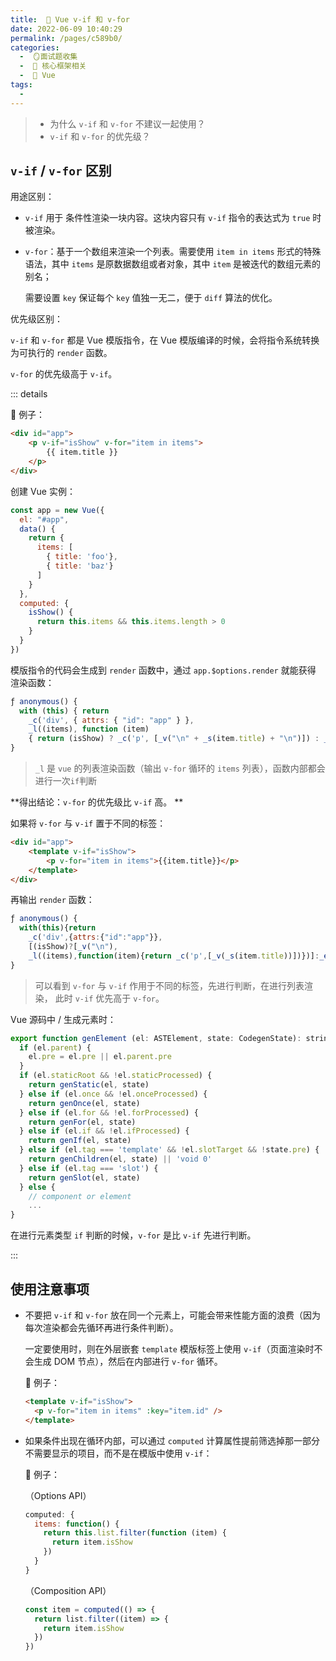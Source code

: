 ```yaml
---
title:  🍏 Vue v-if 和 v-for
date: 2022-06-09 10:40:29
permalink: /pages/c589b0/
categories:
  -  🪞面试题收集
  -  🌠 核心框架相关
  -  🍎 Vue
tags:
  - 
---
```

> + 为什么 `v-if` 和 `v-for` 不建议一起使用？
> + `v-if` 和 `v-for` 的优先级？



## `v-if` / `v-for` 区别

用途区别：

+ `v-if` 用于 条件性渲染一块内容。这块内容只有 `v-if` 指令的表达式为 `true` 时被渲染。

+ `v-for`：基于一个数组来渲染一个列表。需要使用 `item in items`  形式的特殊语法，其中 `items` 是原数据数组或者对象，其中 `item` 是被迭代的数组元素的别名；

  需要设置 `key` 保证每个 `key` 值独一无二，便于 `diff` 算法的优化。



优先级区别：

`v-if` 和 `v-for` 都是 Vue 模版指令，在 Vue 模版编译的时候，会将指令系统转换为可执行的 `render` 函数。

`v-for` 的优先级高于 `v-if`。

::: details

🌰 例子：

```html
<div id="app">
    <p v-if="isShow" v-for="item in items">
        {{ item.title }}
    </p>
</div>
```

创建 Vue 实例：

```js
const app = new Vue({
  el: "#app",
  data() {
    return {
      items: [
        { title: 'foo'},
        { title: 'baz'}
      ]
    }
  },
  computed: {
    isShow() {
      return this.items && this.items.length > 0
    }
  }
})
```

模版指令的代码会生成到 `render` 函数中，通过 `app.$options.render` 就能获得 渲染函数：

```js
ƒ anonymous() {
  with (this) { return 
    _c('div', { attrs: { "id": "app" } }, 
    _l((items), function (item) 
    { return (isShow) ? _c('p', [_v("\n" + _s(item.title) + "\n")]) : _e() }), 0) }
}
```

> `_l` 是 `vue` 的列表渲染函数（输出 `v-for` 循环的 `items` 列表），函数内部都会进行一次`if`判断

**得出结论：`v-for` 的优先级比 `v-if` 高。 **



如果将 `v-for` 与 `v-if` 置于不同的标签：

```html
<div id="app">
    <template v-if="isShow">
        <p v-for="item in items">{{item.title}}</p>
    </template>
</div>
```

再输出 `render` 函数：

```js
ƒ anonymous() {
  with(this){return 
    _c('div',{attrs:{"id":"app"}},
    [(isShow)?[_v("\n"),
    _l((items),function(item){return _c('p',[_v(_s(item.title))])})]:_e()],2)}
}
```

> 可以看到 `v-for` 与 `v-if` 作用于不同的标签，先进行判断，在进行列表渲染， 此时 `v-if` 优先高于 `v-for`。



Vue 源码中 / 生成元素时：

```js
export function genElement (el: ASTElement, state: CodegenState): string {
  if (el.parent) {
    el.pre = el.pre || el.parent.pre
  }
  if (el.staticRoot && !el.staticProcessed) {
    return genStatic(el, state)
  } else if (el.once && !el.onceProcessed) {
    return genOnce(el, state)
  } else if (el.for && !el.forProcessed) {
    return genFor(el, state)
  } else if (el.if && !el.ifProcessed) {
    return genIf(el, state)
  } else if (el.tag === 'template' && !el.slotTarget && !state.pre) {
    return genChildren(el, state) || 'void 0'
  } else if (el.tag === 'slot') {
    return genSlot(el, state)
  } else {
    // component or element
    ...
}
```

在进行元素类型 `if` 判断的时候，`v-for` 是比 `v-if` 先进行判断。

:::



## 使用注意事项

+ 不要把 `v-if` 和 `v-for` 放在同一个元素上，可能会带来性能方面的浪费（因为每次渲染都会先循环再进行条件判断）。

  一定要使用时，则在外层嵌套 `template` 模版标签上使用 `v-if`（页面渲染时不会生成 DOM 节点），然后在内部进行 `v-for` 循环。

  🌰 例子：

  ```html
  <template v-if="isShow">
  	<p v-for="item in items" :key="item.id" /> 
  </template>
  ```

  

+ 如果条件出现在循环内部，可以通过 `computed` 计算属性提前筛选掉那一部分不需要显示的项目，而不是在模版中使用 `v-if`：

  🌰 例子：

  （Options API）

  ```js
  computed: {
    items: function() {
      return this.list.filter(function (item) {
        return item.isShow
      })
    }
  }
  ```

  （Composition API）

  ```js
  const item = computed(() => {
    return list.filter((item) => {
      return item.isShow
    })
  })
  ```

  
